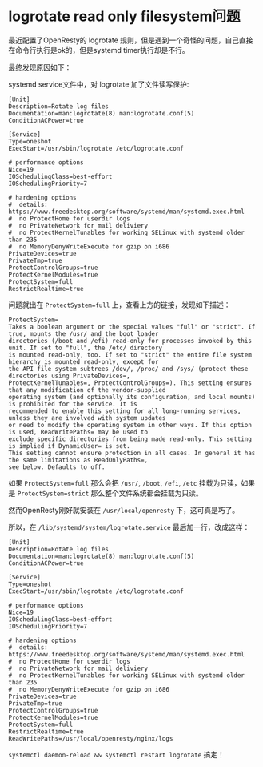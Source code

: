 # logrotate read only filesystem问题

最近配置了OpenResty的 logrotate 规则，但是遇到一个奇怪的问题，自己直接
在命令行执行是ok的，但是systemd timer执行却是不行。

最终发现原因如下：

systemd service文件中，对 logrotate 加了文件读写保护:

```
[Unit]
Description=Rotate log files
Documentation=man:logrotate(8) man:logrotate.conf(5)                
ConditionACPower=true

[Service]
Type=oneshot
ExecStart=/usr/sbin/logrotate /etc/logrotate.conf                   

# performance options
Nice=19
IOSchedulingClass=best-effort
IOSchedulingPriority=7

# hardening options
#  details: https://www.freedesktop.org/software/systemd/man/systemd.exec.html
#  no ProtectHome for userdir logs                                  
#  no PrivateNetwork for mail deliviery                             
#  no ProtectKernelTunables for working SELinux with systemd older than 235
#  no MemoryDenyWriteExecute for gzip on i686                       
PrivateDevices=true
PrivateTmp=true
ProtectControlGroups=true
ProtectKernelModules=true
ProtectSystem=full
RestrictRealtime=true
```

问题就出在 `ProtectSystem=full` 上，查看上方的链接，发现如下描述：

```
ProtectSystem=
Takes a boolean argument or the special values "full" or "strict". If true, mounts the /usr/ and the boot loader
directories (/boot and /efi) read-only for processes invoked by this unit. If set to "full", the /etc/ directory
is mounted read-only, too. If set to "strict" the entire file system hierarchy is mounted read-only, except for
the API file system subtrees /dev/, /proc/ and /sys/ (protect these directories using PrivateDevices=,
ProtectKernelTunables=, ProtectControlGroups=). This setting ensures that any modification of the vendor-supplied
operating system (and optionally its configuration, and local mounts) is prohibited for the service. It is
recommended to enable this setting for all long-running services, unless they are involved with system updates
or need to modify the operating system in other ways. If this option is used, ReadWritePaths= may be used to
exclude specific directories from being made read-only. This setting is implied if DynamicUser= is set.
This setting cannot ensure protection in all cases. In general it has the same limitations as ReadOnlyPaths=,
see below. Defaults to off.

```

如果 `ProtectSystem=full` 那么会把 `/usr/`, `/boot`, `/efi`, `/etc` 挂载为只读，如果是 `ProtectSystem=strict` 那么整个文件系统都会挂载为只读。

然而OpenResty刚好就安装在 `/usr/local/openresty` 下，这可真是巧了。

所以，在 `/lib/systemd/system/logrotate.service` 最后加一行，改成这样：

```
[Unit]
Description=Rotate log files
Documentation=man:logrotate(8) man:logrotate.conf(5)
ConditionACPower=true

[Service]
Type=oneshot
ExecStart=/usr/sbin/logrotate /etc/logrotate.conf

# performance options
Nice=19
IOSchedulingClass=best-effort
IOSchedulingPriority=7

# hardening options
#  details: https://www.freedesktop.org/software/systemd/man/systemd.exec.html
#  no ProtectHome for userdir logs
#  no PrivateNetwork for mail deliviery
#  no ProtectKernelTunables for working SELinux with systemd older than 235
#  no MemoryDenyWriteExecute for gzip on i686
PrivateDevices=true
PrivateTmp=true
ProtectControlGroups=true
ProtectKernelModules=true
ProtectSystem=full
RestrictRealtime=true
ReadWritePaths=/usr/local/openresty/nginx/logs

```

`systemctl daemon-reload && systemctl restart logrotate` 搞定！

